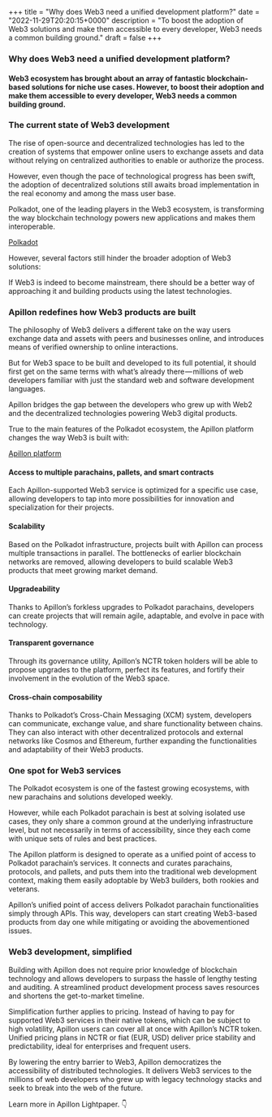 +++
title = "Why does Web3 need a unified development platform?"
date = "2022-11-29T20:20:15+0000"
description = "To boost the adoption of Web3 solutions and make them accessible to every developer, Web3 needs a common building ground."
draft = false
+++

### Why does Web3 need a unified development platform?


#### Web3 ecosystem has brought about an array of fantastic blockchain-based solutions for niche use cases. However, to boost their adoption and make them accessible to every developer, Web3 needs a common building ground.


### The current state of Web3 development


The rise of open-source and decentralized technologies has led to the creation of systems that empower online users to exchange assets and data without relying on centralized authorities to enable or authorize the process.


However, even though the pace of technological progress has been swift, the adoption of decentralized solutions still awaits broad implementation in the real economy and among the mass user base.


Polkadot, one of the leading players in the Web3 ecosystem, is transforming the way blockchain technology powers new applications and makes them interoperable.

[Polkadot](https://polkadot.network/)

However, several factors still hinder the broader adoption of Web3 solutions:


If Web3 is indeed to become mainstream, there should be a better way of approaching it and building products using the latest technologies.


### Apillon redefines how Web3 products are built


The philosophy of Web3 delivers a different take on the way users exchange data and assets with peers and businesses online, and introduces means of verified ownership to online interactions.


But for Web3 space to be built and developed to its full potential, it should first get on the same terms with what’s already there — millions of web developers familiar with just the standard web and software development languages.


Apillon bridges the gap between the developers who grew up with Web2 and the decentralized technologies powering Web3 digital products.


True to the main features of the Polkadot ecosystem, the Apillon platform changes the way Web3 is built with:

[Apillon platform](https://apillon.io/)

#### Access to multiple parachains, pallets, and smart contracts


Each Apillon-supported Web3 service is optimized for a specific use case, allowing developers to tap into more possibilities for innovation and specialization for their projects.


#### Scalability


Based on the Polkadot infrastructure, projects built with Apillon can process multiple transactions in parallel. The bottlenecks of earlier blockchain networks are removed, allowing developers to build scalable Web3 products that meet growing market demand.


#### Upgradeability


Thanks to Apillon’s forkless upgrades to Polkadot parachains, developers can create projects that will remain agile, adaptable, and evolve in pace with technology.


#### Transparent governance


Through its governance utility, Apillon’s NCTR token holders will be able to propose upgrades to the platform, perfect its features, and fortify their involvement in the evolution of the Web3 space.


#### Cross-chain composability


Thanks to Polkadot’s Cross-Chain Messaging (XCM) system, developers can communicate, exchange value, and share functionality between chains. They can also interact with other decentralized protocols and external networks like Cosmos and Ethereum, further expanding the functionalities and adaptability of their Web3 products.


### One spot for Web3 services


The Polkadot ecosystem is one of the fastest growing ecosystems, with new parachains and solutions developed weekly.


However, while each Polkadot parachain is best at solving isolated use cases, they only share a common ground at the underlying infrastructure level, but not necessarily in terms of accessibility, since they each come with unique sets of rules and best practices.


The Apillon platform is designed to operate as a unified point of access to Polkadot parachain’s services. It connects and curates parachains, protocols, and pallets, and puts them into the traditional web development context, making them easily adoptable by Web3 builders, both rookies and veterans.


Apillon’s unified point of access delivers Polkadot parachain functionalities simply through APIs. This way, developers can start creating Web3-based products from day one while mitigating or avoiding the abovementioned issues.


### Web3 development, simplified


Building with Apillon does not require prior knowledge of blockchain technology and allows developers to surpass the hassle of lengthy testing and auditing. A streamlined product development process saves resources and shortens the get-to-market timeline.


Simplification further applies to pricing. Instead of having to pay for supported Web3 services in their native tokens, which can be subject to high volatility, Apillon users can cover all at once with Apillon’s NCTR token. Unified pricing plans in NCTR or fiat (EUR, USD) deliver price stability and predictability, ideal for enterprises and frequent users.


By lowering the entry barrier to Web3, Apillon democratizes the accessibility of distributed technologies. It delivers Web3 services to the millions of web developers who grew up with legacy technology stacks and seek to break into the web of the future.


Learn more in Apillon Lightpaper. 👇
